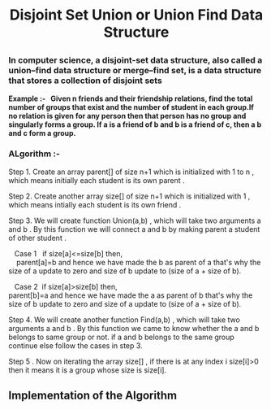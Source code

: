 # <p align="center">Disjoint Set Union or Union Find Data Structure </p>
### In computer science, a disjoint-set data structure, also called a union–find data structure or merge–find set, is a data structure that stores a collection of disjoint sets 
**Example :- &nbsp; Given n friends and their friendship relations, find the total number of groups that exist and the number of student in each group.If no relation is given for any person then that person has no group and singularly forms a group. If a is a friend of b and b is a friend of c, then a b and c form a group.**
### ALgorithm  :- 
Step 1. Create an array parent[] of size n+1 which is initialized with 1 to n , which means initially each student is its own parent .

Step 2. Create another array size[] of size n+1 which is initialized with 1 , which means intially  each student is its own friend .

Step 3. We will create function Union(a,b) , which will take two arguments a and b . By this function we will connect a and b by making parent a student of other student .

 &nbsp;&nbsp;&nbsp;Case 1 &nbsp;  if size[a]<=size[b] then,  
 &nbsp;&nbsp;&nbsp;&nbsp;parent[a]=b  and hence we have made the b as parent of a that's why the size of a update to zero and size of b update to (size of a + size of b).
    
 &nbsp;&nbsp;&nbsp;Case 2  &nbsp;if size[a]>size[b] then,  
 parent[b]=a and hence we have made the a as parent of b that's why the size of b update to zero and size of a update to (size of a + size of b).
 
Step 4. We will create another function Find(a,b) , which will take two arguments a and b . By this function we came to know  whether the a and b belongs to same group or not. 
if a and b belongs to the same group continue else  follow the cases in step 3.

Step 5 . Now on iterating the array size[] , if there is at any index i size[i]>0 then it means it is a group whose size is size[i].
 
 ## Implementation of the Algorithm 
 ```c++
   
 
 


